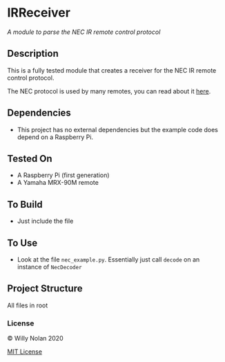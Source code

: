 # IRReceiver
*A module to parse the NEC IR remote control protocol*

## Description
This is a fully tested module that creates a receiver for the NEC IR remote control protocol.

The NEC protocol is used by many remotes, you can read about it [here](https://www.sbprojects.net/knowledge/ir/nec.php).

## Dependencies
- This project has no external dependencies but the example code does depend on a Raspberry Pi.

## Tested On
- A Raspberry Pi (first generation)
- A Yamaha MRX-90M remote

## To Build
- Just include the file

## To Use
- Look at the file `nec_example.py`. Essentially just call `decode` on an instance of `NecDecoder` 

## Project Structure
All files in root


### License

:copyright: Willy Nolan 2020

[MIT License](http://en.wikipedia.org/wiki/MIT_License)
